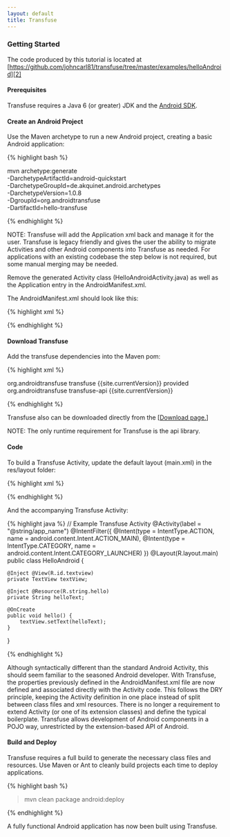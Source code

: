 ```yaml
---
layout: default
title: Transfuse
---
```


### Getting Started

The code produced by this tutorial is located at   [https://github.com/johncarl81/transfuse/tree/master/examples/helloAndroid][2]

#### Prerequisites

Transfuse requires a Java 6 (or greater) JDK and the [Android SDK][3].

#### Create an Android Project

Use the Maven archetype to run a new Android project, creating a basic Android application:

{% highlight bash %}

mvn archetype:generate \
  -DarchetypeArtifactId=android-quickstart \
  -DarchetypeGroupId=de.akquinet.android.archetypes \
  -DarchetypeVersion=1.0.8 \
  -DgroupId=org.androidtransfuse \
  -DartifactId=hello-transfuse

{% endhighlight %}

NOTE:  Transfuse will add the Application xml back and manage it for the user. Transfuse is legacy friendly and gives the user the ability to migrate Activities and other Android components into Transfuse as needed. For applications with an existing codebase the step below is not required, but some manual merging may be needed.

Remove the generated Activity class (HelloAndroidActivity.java) as well as the Application entry in the AndroidManifest.xml.


The AndroidManifest.xml should look like this:

{% highlight xml %}
<?xml version="1.0" encoding="utf-8"?>
<manifest xmlns:android="http://schemas.android.com/apk/res/android" 
package="org.androidtransfuse" android:versionCode="1" android:versionName="1.0-SNAPSHOT">
</manifest>
{% endhighlight %}



#### Download Transfuse

Add the transfuse dependencies into the Maven pom:

{% highlight xml %}

<dependency>
    <groupId>org.androidtransfuse</groupId>
    <artifactId>transfuse</artifactId>
    <version>{{site.currentVersion}}</version>
    <scope>provided</scope>
</dependency>
<dependency>
    <groupId>org.androidtransfuse</groupId>
    <artifactId>transfuse-api</artifactId>
    <version>{{site.currentVersion}}</version>
</dependency>

{% endhighlight %}

Transfuse also can be downloaded directly from the [[Download page.](download.html)]

NOTE: The only runtime requirement for Transfuse is the api library.

#### Code

To build a Transfuse Activity, update the default layout (main.xml) in the res/layout folder:

{% highlight xml %}
<?xml version="1.0" encoding="utf-8"?>
<LinearLayout xmlns:android="http://schemas.android.com/apk/res/android"
              android:layout_width="fill_parent"
              android:layout_height="fill_parent">
    <TextView xmlns:android="http://schemas.android.com/apk/res/android"
              android:id="@+id/textview"
              android:layout_width="fill_parent"
              android:layout_height="fill_parent"/>
</LinearLayout>
{% endhighlight %}

And the accompanying Transfuse Activity:

{% highlight java %}
// Example Transfuse Activity
@Activity(label = "@string/app_name")
@IntentFilter({
        @Intent(type = IntentType.ACTION, name = android.content.Intent.ACTION_MAIN),
        @Intent(type = IntentType.CATEGORY, name = android.content.Intent.CATEGORY_LAUNCHER)
})
@Layout(R.layout.main)
public class HelloAndroid {

    @Inject @View(R.id.textview)
    private TextView textView;

    @Inject @Resource(R.string.hello)
    private String helloText;

    @OnCreate
    public void hello() {
        textView.setText(helloText);
    }
}

{% endhighlight %}

Although syntactically different than the standard Android Activity, this should seem familiar to the seasoned Android developer.  With Transfuse, the properties previously defined in the AndroidManifest.xml file are now defined and associated directly with the Activity code.  This follows the DRY principle, keeping the Activity definition in one place instead of split between class files and xml resources.  There is no longer a requirement to extend Activity (or one of its extension classes) and define the typical boilerplate.  Transfuse allows development of Android components in a POJO way, unrestricted by the extension-based API of Android.

#### Build and Deploy

Transfuse requires a full build to generate the necessary class files and resources. Use Maven or Ant to cleanly build projects each time to deploy applications.

{% highlight bash %}

> mvn clean package android:deploy

{% endhighlight %}

A fully functional Android application has now been built using Transfuse.

[1]: http://developer.android.com/training/index.html
[2]: https://github.com/johncarl81/transfuse/tree/master/examples/helloAndroid
[3]: http://developer.android.com/sdk/index.html

